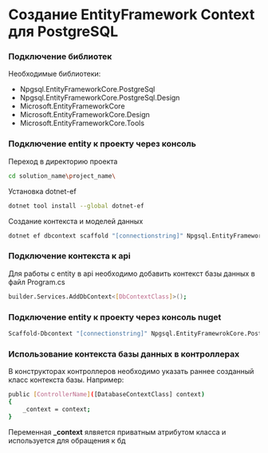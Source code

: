 # Создание EntityFramework Context для PostgreSQL
### Подключение библиотек

Необходимые библиотеки:

- Npgsql.EntityFrameworkCore.PostgreSql
- Npgsql.EntityFrameworkCore.PostgreSql.Design
- Miсrosoft.EntityFrameworkCore
- Miсrosoft.EntityFrameworkCore.Design
- Miсrosoft.EntityFrameworkCore.Tools

### Подключение entity к проекту через консоль 

Переход в директорию проекта

```sh
cd solution_name\project_name\
```

Установка dotnet-ef

```sh
dotnet tool install --global dotnet-ef
```

Создание контекста и моделей данных

```sh
dotnet ef dbcontext scaffold "[connectionstring]" Npgsql.EntityFrameworkCore.PostgreSQL -o [OutputDir]
```

### Подключение контекста к api 

Для работы с entity в api необходимо добавить контекст базы данных в файл Program.cs

```sh
builder.Services.AddDbContext<[DbContextClass]>();
```

### Подключение entity к проекту через консоль nuget

```sh
Scaffold-Dbcontext "[connectionstring]" Npgsql.EntityFramewrokCore.PostgreSQL -o [OutputDir]
```

### Использование контекста базы данных в контроллерах

В конструкторах контроллеров необходимо указать раннее созданный класс контекста базы. Например:

```sh
public [ControllerName]([DatabaseContextClass] context)
{
    _context = context;
}
```

Переменная **_context** ялвяется приватным атрибутом класса и используется для обращения к бд
